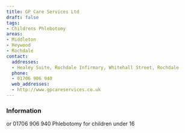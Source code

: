 ```yaml
---
title: GP Care Services Ltd
draft: false
tags:
- Childrens Phlebotomy
areas:
- Middleton
- Heywood
- Rochdale
contact:
  addresses:
  - Healey Suite, Rochdale Infirmary, Whitehall Street, Rochdale
  phone:
  - 01706 906 940
  web_addresses:
  - http://www.gpcareservices.co.uk
---
```


### Information
or  01706 906 940
Phlebotomy for children under 16

